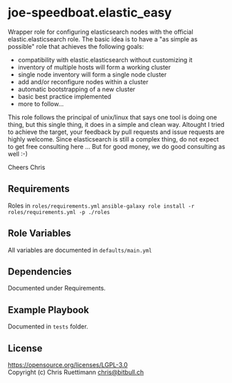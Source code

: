 joe-speedboat.elastic_easy
=========

Wrapper role for configuring elasticsearch nodes with the official elastic.elasticsearch role.
The basic idea is to have a "as simple as possible" role that achieves the following goals:

* compatibility with elastic.elasticsearch without customizing it
* inventory of multiple hosts will form a working cluster 
* single node inventory will form a single node cluster 
* add and/or reconfigure nodes within a cluster
* automatic bootstrapping of a new cluster
* basic best practice implemented
* more to follow...

This role follows the principal of unix/linux that says one tool is doing one thing, 
but this single thing, it does in a simple and clean way.
Altought I tried to achieve the target, your feedback by pull requests and issue requests are highly welcome.
Since elasticsearch is still a complex thing, do not expect to get free consulting here ...
But for good money, we do good consulting as well :-)

Cheers
Chris

Requirements
------------

Roles in ```roles/requirements.yml```
```ansible-galaxy role install -r roles/requirements.yml -p ./roles```

Role Variables
--------------

All variables are documented in ```defaults/main.yml```

Dependencies
------------

Documented under Requirements.

Example Playbook
----------------

Documented in ```tests``` folder.


License
-------

https://opensource.org/licenses/LGPL-3.0    
Copyright (c) Chris Ruettimann <chris@bitbull.ch>

